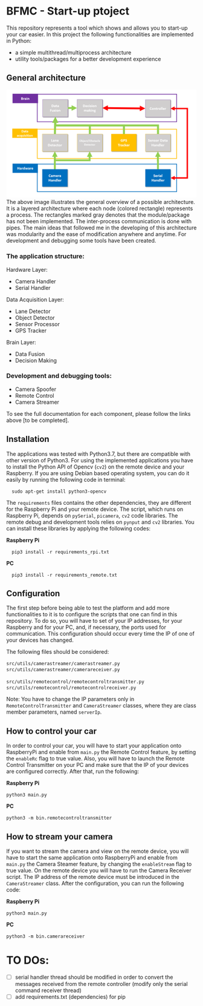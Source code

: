 # BFMC - Start-up ptoject

This repository represents a tool which shows and allows you to start-up your car easier. In this project the following functionalities are implemented in Python:
  - a simple multithread/multiprocess architecture 
  - utility tools/packages for a better development experience
   
  
## General architecture
![architecture](docs/source/diagrams/pics/generalArchitecture.png)
The above image illustrates the general overview of a possible architecture. It is a layered architecture where each node (colored rectangle) represents a process. The rectangles marked gray denotes that the module/package has not been implemented. The inter-process communication is done with pipes. The main ideas that followed me in the developing of this architecture was modularity and the ease of modification anywhere and anytime. For development and debugging some tools have been created.

### The application structure:

Hardware Layer:
  * Camera Handler
  * Serial Handler

Data Acquisition Layer:
  * Lane Detector
  * Object Detector
  * Sensor Processor
  * GPS Tracker 

Brain Layer:
  * Data Fusion
  * Decision Making
        

### Development and debugging tools:
  * Camera Spoofer
  * Remote Control
  * Camera Streamer

To see the full documentation for each component, please follow the links above [to be completed].

## Installation 

The applications was tested with Python3.7, but there are compatible with other version of Python3. For using the implemented applications you have to install the Python API of Opencv (`cv2`) on the remote device and your Raspberry. If you are using Debian based operating system, you can do it easily by running the following code in terminal:

```
  sudo apt-get install python3-opencv
```

The `requirements` files contains the other dependencies, they are different for the Raspberry Pi and your remote device. The script, which runs on Raspberry Pi, depends on `pySerial`, `picamera`, `cv2` code libraries. The remote debug and development tools relies on `pynput` and `cv2` libraries. You can install these libraries by applying the following codes:
  
**Raspberry Pi**
```
  pip3 install -r requirements_rpi.txt
```

**PC**
```
  pip3 install -r requirements_remote.txt
```

## Configuration

The first step before being able to test the platform and add more functionalities to it is to configure the scripts that one can find in this repository. To do so, you will have to set of your IP addresses, for your Raspberry and for your PC, and, if necessary, the ports used for communication. This configuration should occur every time the IP of one of your devices has changed.

The following files should be considered:
    
  ```
  src/utils/camerastreamer/camerastreamer.py
  src/utils/camerastreamer/camerareceiver.py
  
  src/utils/remotecontrol/remotecontroltransmitter.py
  src/utils/remotecontrol/remotecontrolreceiver.py

  ```
Note: You have to change the IP parameters only in `RemoteControlTransmitter` and `CameraStreamer` classes, where they are class member parameters, named `serverIp`.

## How to control your car

In order to control your car, you will have to start your application onto RaspberryPi and enable from `main.py` the Remote Control feature, by setting the `enableRc` flag to true value. Also, you will have to launch the Remote Control Transmitter on your PC and make sure that the IP of your devices are configured correctly. 
After that, run the following:

**Raspberry Pi**
```
python3 main.py
```

**PC**
```
python3 -m bin.remotecontroltransmitter
```


## How to stream your camera
If you want to stream the camera and view on the remote device, you will have to start the same application onto RaspberryPi and enable from `main.py` the Camera Steamer feature, by changing the `enableStream` flag to true value. On the remote device you will have to run the Camera Receiver script. The IP address of the remote device must be introduced in the `CameraStreamer` class. After the configuration, you can run the following code: 

**Raspberry Pi**
```
python3 main.py
```

**PC**
```
python3 -m bin.camerareceiver
```

# TO DOs:
- [ ] serial handler thread should be modified in order to convert the messages received from the remote controller (modify only the serial command receiver thread)
- [ ] add requirements.txt (dependencies) for pip
